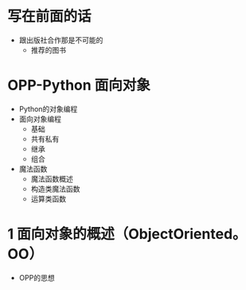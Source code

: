 # 写在前面的话
- 跟出版社合作那是不可能的
    - 推荐的图书
# OPP-Python 面向对象
- Python的对象编程
- 面向对象编程
    - 基础
    - 共有私有
    - 继承
    - 组合
- 魔法函数
    - 魔法函数概述
    - 构造类魔法函数
    - 运算类函数
 
# 1 面向对象的概述（ObjectOriented。OO）
- OPP的思想



